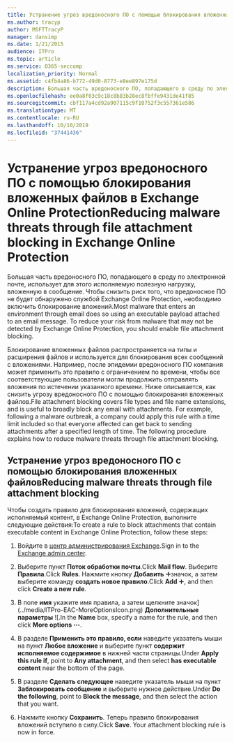 ```yaml
---
title: Устранение угроз вредоносного ПО с помощью блокирования вложенных файлов в Exchange Online Protection
ms.author: tracyp
author: MSFTTracyP
manager: dansimp
ms.date: 1/21/2015
audience: ITPro
ms.topic: article
ms.service: O365-seccomp
localization_priority: Normal
ms.assetid: c4fb4a86-b772-49d0-8773-e8ee897e175d
description: Большая часть вредоносного ПО, попадающего в среду по электронной почте, использует для этого исполняемую полезную нагрузку, вложенную в сообщение. Чтобы снизить риск того, что вредоносное ПО не будет обнаружено службой Exchange Online Protection, необходимо включить блокирование вложений.
ms.openlocfilehash: ee0a8f03c9c18c8b83b28ec8fbffe9431de41f85
ms.sourcegitcommit: cbf117a4cd92a907115c9f10752f3c557361e586
ms.translationtype: MT
ms.contentlocale: ru-RU
ms.lasthandoff: 10/10/2019
ms.locfileid: "37441436"
---
```

# <a name="reducing-malware-threats-through-file-attachment-blocking-in-exchange-online-protection"></a><span data-ttu-id="8fb7f-104">Устранение угроз вредоносного ПО с помощью блокирования вложенных файлов в Exchange Online Protection</span><span class="sxs-lookup"><span data-stu-id="8fb7f-104">Reducing malware threats through file attachment blocking in Exchange Online Protection</span></span>

<span data-ttu-id="8fb7f-p102">Большая часть вредоносного ПО, попадающего в среду по электронной почте, использует для этого исполняемую полезную нагрузку, вложенную в сообщение. Чтобы снизить риск того, что вредоносное ПО не будет обнаружено службой Exchange Online Protection, необходимо включить блокирование вложений.</span><span class="sxs-lookup"><span data-stu-id="8fb7f-p102">Most malware that enters an environment through email does so using an executable payload attached to an email message. To reduce your risk from malware that may not be detected by Exchange Online Protection, you should enable file attachment blocking.</span></span>

<span data-ttu-id="8fb7f-p103">Блокирование вложенных файлов распространяется на типы и расширения файлов и используется для блокирования всех сообщений с вложениями. Например, после эпидемии вредоносного ПО компания может применить это правило с ограничением по времени, чтобы все соответствующие пользователи могли продолжить отправлять вложения по истечении указанного времени. Ниже описывается, как снизить угрозу вредоносного ПО с помощью блокирования вложенных файлов.</span><span class="sxs-lookup"><span data-stu-id="8fb7f-p103">File attachment blocking covers file types and file name extensions, and is useful to broadly block any email with attachments. For example, following a malware outbreak, a company could apply this rule with a time limit included so that everyone affected can get back to sending attachments after a specified length of time. The following procedure explains how to reduce malware threats through file attachment blocking.</span></span>

## <a name="reducing-malware-threats-through-file-attachment-blocking"></a><span data-ttu-id="8fb7f-110">Устранение угроз вредоносного ПО с помощью блокирования вложенных файлов</span><span class="sxs-lookup"><span data-stu-id="8fb7f-110">Reducing malware threats through file attachment blocking</span></span>

<span data-ttu-id="8fb7f-111">Чтобы создать правило для блокирования вложений, содержащих исполняемый контент, в Exchange Online Protection, выполните следующие действия:</span><span class="sxs-lookup"><span data-stu-id="8fb7f-111">To create a rule to block attachments that contain executable content in Exchange Online Protection, follow these steps:</span></span>

1. <span data-ttu-id="8fb7f-112">Войдите в [центр администрирования Exchange](exchange-admin-center-in-exchange-online-protection-eop.md).</span><span class="sxs-lookup"><span data-stu-id="8fb7f-112">Sign in to the [Exchange admin center](exchange-admin-center-in-exchange-online-protection-eop.md).</span></span>

2. <span data-ttu-id="8fb7f-113">Выберите пункт **Поток обработки почты**.</span><span class="sxs-lookup"><span data-stu-id="8fb7f-113">Click **Mail flow**.</span></span> <span data-ttu-id="8fb7f-114">Выберите **Правила**.</span><span class="sxs-lookup"><span data-stu-id="8fb7f-114">Click **Rules**.</span></span> <span data-ttu-id="8fb7f-115">Нажмите кнопку **Добавить** ![новый](../media/ITPro-EAC-AddIcon.png)значок, а затем выберите команду **создать новое правило**.</span><span class="sxs-lookup"><span data-stu-id="8fb7f-115">Click **Add** ![New icon](../media/ITPro-EAC-AddIcon.png), and then click **Create a new rule**.</span></span>

3. <span data-ttu-id="8fb7f-116">В поле **имя** укажите имя правила, а затем щелкните значок](../media/ITPro-EAC-MoreOptionsIcon.png) **Дополнительные параметры** ![.</span><span class="sxs-lookup"><span data-stu-id="8fb7f-116">In the **Name** box, specify a name for the rule, and then click **More options** ![More options icon](../media/ITPro-EAC-MoreOptionsIcon.png).</span></span>

4. <span data-ttu-id="8fb7f-117">В разделе **Применить это правило, если** наведите указатель мыши на пункт **Любое вложение** и выберите пункт **содержит исполняемое содержимое** в нижней части страницы.</span><span class="sxs-lookup"><span data-stu-id="8fb7f-117">Under **Apply this rule if**, point to **Any attachment**, and then select **has executable content** near the bottom of the page.</span></span>

5. <span data-ttu-id="8fb7f-118">В разделе **Сделать следующее** наведите указатель мыши на пункт **Заблокировать сообщение** и выберите нужное действие.</span><span class="sxs-lookup"><span data-stu-id="8fb7f-118">Under **Do the following**, point to **Block the message**, and then select the action that you want.</span></span>

6. <span data-ttu-id="8fb7f-p105">Нажмите кнопку **Сохранить**. Теперь правило блокирования вложений вступило в силу.</span><span class="sxs-lookup"><span data-stu-id="8fb7f-p105">Click **Save**. Your attachment blocking rule is now in force.</span></span>
